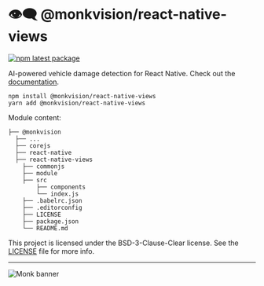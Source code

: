 # 👁️‍🗨️ @monkvision/react-native-views
[![npm latest package](https://img.shields.io/npm/v/@monkvision/react-native-views/latest.svg)](https://www.npmjs.com/package/@monkvision/react-native-views)

AI-powered vehicle damage detection for React Native.
Check out the [documentation](https://monkvision.github.io/monkjs/docs/js/api/react-native-views).

``` yarn
npm install @monkvision/react-native-views
yarn add @monkvision/react-native-views
```

Module content:
``` xpath2
├── @monkvision
  ├── ...
  ├── corejs
  ├── react-native
  ├── react-native-views
    ├── commonjs
    ├── module
    ├── src
        ├── components
        └── index.js
    ├── .babelrc.json
    ├── .editorconfig
    ├── LICENSE
    ├── package.json
    └── README.md
```

This project is licensed under the BSD-3-Clause-Clear license. See the [LICENSE](LICENSE) file for more info.

----
![Monk banner](https://raw.githubusercontent.com/monkvision/monkjs/main/assets/banner.webp)
